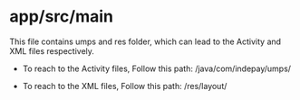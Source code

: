 # app/src/main 
This file contains umps and res folder, which can lead to the Activity and XML files respectively.

  - To reach to the Activity files, Follow this path: /java/com/indepay/umps/

  - To reach to the XML files, Follow this path: /res/layout/




